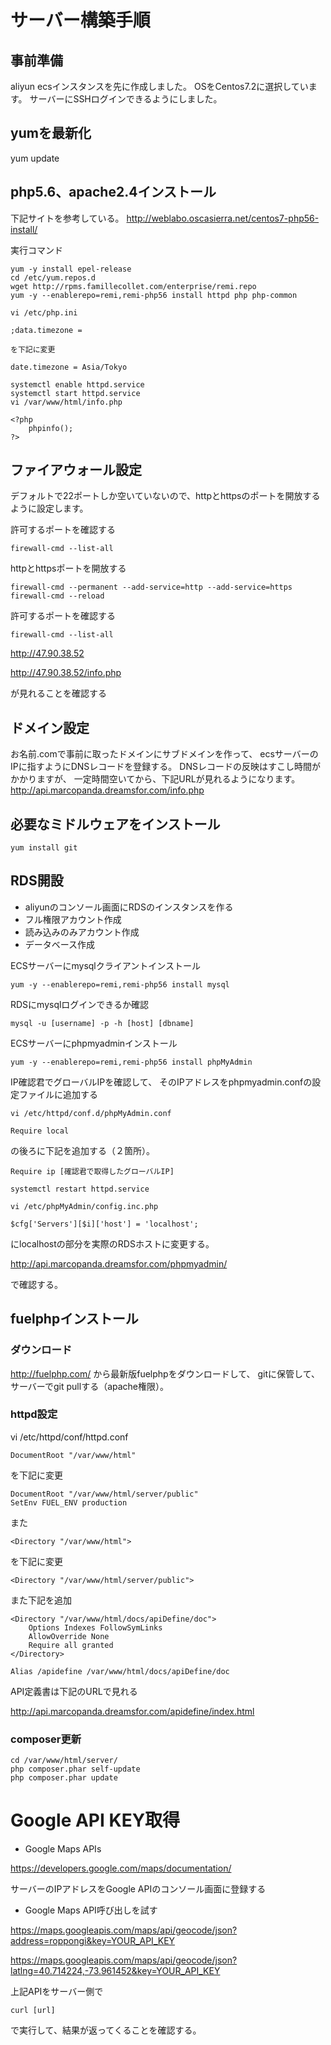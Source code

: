 # サーバー構築手順
## 事前準備
aliyun ecsインスタンスを先に作成しました。
OSをCentos7.2に選択しています。
サーバーにSSHログインできるようにしました。

## yumを最新化
yum update

## php5.6、apache2.4インストール
下記サイトを参考している。
http://weblabo.oscasierra.net/centos7-php56-install/

実行コマンド

    yum -y install epel-release
    cd /etc/yum.repos.d
    wget http://rpms.famillecollet.com/enterprise/remi.repo
    yum -y --enablerepo=remi,remi-php56 install httpd php php-common

    vi /etc/php.ini

    ;data.timezone = 

    を下記に変更

    date.timezone = Asia/Tokyo

    systemctl enable httpd.service
    systemctl start httpd.service
    vi /var/www/html/info.php

    <?php
        phpinfo();
    ?>


## ファイアウォール設定
デフォルトで22ポートしか空いていないので、httpとhttpsのポートを開放するように設定します。

許可するポートを確認する

    firewall-cmd --list-all

httpとhttpsポートを開放する

    firewall-cmd --permanent --add-service=http --add-service=https
    firewall-cmd --reload

許可するポートを確認する

    firewall-cmd --list-all

http://47.90.38.52

http://47.90.38.52/info.php

が見れることを確認する

## ドメイン設定
お名前.comで事前に取ったドメインにサブドメインを作って、
ecsサーバーのIPに指すようにDNSレコードを登録する。
DNSレコードの反映はすこし時間がかかりますが、
一定時間空いてから、下記URLが見れるようになります。
http://api.marcopanda.dreamsfor.com/info.php

## 必要なミドルウェアをインストール
    yum install git

## RDS開設
- aliyunのコンソール画面にRDSのインスタンスを作る
- フル権限アカウント作成
- 読み込みのみアカウント作成
- データベース作成

ECSサーバーにmysqlクライアントインストール

    yum -y --enablerepo=remi,remi-php56 install mysql

RDSにmysqlログインできるか確認

    mysql -u [username] -p -h [host] [dbname]

ECSサーバーにphpmyadminインストール

    yum -y --enablerepo=remi,remi-php56 install phpMyAdmin

IP確認君でグローバルIPを確認して、
そのIPアドレスをphpmyadmin.confの設定ファイルに追加する

    vi /etc/httpd/conf.d/phpMyAdmin.conf

    Require local

の後ろに下記を追加する（２箇所）。

    Require ip [確認君で取得したグローバルIP]

    systemctl restart httpd.service

    vi /etc/phpMyAdmin/config.inc.php

    $cfg['Servers'][$i]['host'] = 'localhost';

にlocalhostの部分を実際のRDSホストに変更する。

http://api.marcopanda.dreamsfor.com/phpmyadmin/

で確認する。

## fuelphpインストール

### ダウンロード

http://fuelphp.com/
から最新版fuelphpをダウンロードして、
gitに保管して、サーバーでgit pullする（apache権限）。

### httpd設定

vi /etc/httpd/conf/httpd.conf

    DocumentRoot "/var/www/html"

を下記に変更

    DocumentRoot "/var/www/html/server/public"
    SetEnv FUEL_ENV production

また

    <Directory "/var/www/html">
	
を下記に変更

    <Directory "/var/www/html/server/public">

また下記を追加

    <Directory "/var/www/html/docs/apiDefine/doc">
        Options Indexes FollowSymLinks
        AllowOverride None
        Require all granted
    </Directory>

    Alias /apidefine /var/www/html/docs/apiDefine/doc

API定義書は下記のURLで見れる

http://api.marcopanda.dreamsfor.com/apidefine/index.html

### composer更新

    cd /var/www/html/server/
    php composer.phar self-update
    php composer.phar update



# Google API KEY取得
- Google Maps APIs

https://developers.google.com/maps/documentation/

サーバーのIPアドレスをGoogle APIのコンソール画面に登録する

- Google Maps API呼び出しを試す

https://maps.googleapis.com/maps/api/geocode/json?address=roppongi&key=YOUR_API_KEY

https://maps.googleapis.com/maps/api/geocode/json?latlng=40.714224,-73.961452&key=YOUR_API_KEY

上記APIをサーバー側で

    curl [url]

で実行して、結果が返ってくることを確認する。
